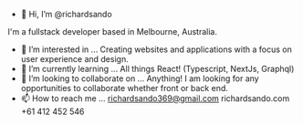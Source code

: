 - 👋 Hi, I’m @richardsando

I'm a fullstack developer based in Melbourne, Australia. 

- 👀 I’m interested in ...
Creating websites and applications with a focus on user experience and design.
- 🌱 I’m currently learning ...
All things React! (Typescript, NextJs, Graphql)
- 💞️ I’m looking to collaborate on ...
Anything! I am looking for any opportunities to collaborate whether front or back end.
- 📫 How to reach me ...
richardsando369@gmail.com
richardsando.com
+61 412 452 546

<!---
richardsando/richardsando is a ✨ special ✨ repository because its `README.md` (this file) appears on your GitHub profile.
You can click the Preview link to take a look at your changes.
--->
